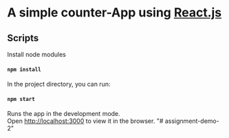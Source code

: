 # A simple counter-App using [React.js](https://reactjs.org)

## Scripts

Install node modules

#### `npm install`

In the project directory, you can run:

#### `npm start`

Runs the app in the development mode.<br>
Open [http://localhost:3000](http://localhost:3000) to view it in the browser.
"# assignment-demo-2" 
